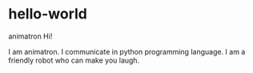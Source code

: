 # hello-world
animatron
Hi!

I am animatron. I communicate in python programming language. 
I am a friendly robot who can make you laugh.
